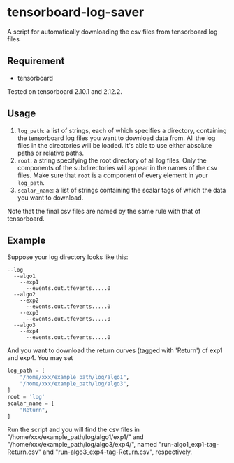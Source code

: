 # tensorboard-log-saver
A script for automatically downloading the csv files from tensorboard log files

## Requirement
+ tensorboard

Tested on tensorboard 2.10.1 and 2.12.2.

## Usage
1. `log_path`: a list of strings, each of which specifies a directory, containing the tensorboard log files you want to download data from. All the log files in the directories will be loaded. It's able to use either absolute paths or relative paths.
2. `root`: a string specifying the root directory of all log files. Only the components of the subdirectories will appear in the names of the csv files. Make sure that `root` is a component of every element in your `log_path`.
3. `scalar_name`: a list of strings containing the scalar tags of which the data you want to download.

Note that the final csv files are named by the same rule with that of tensorboard.

## Example
Suppose your log directory looks like this:
```
--log
  --algo1
    --exp1
      --events.out.tfevents.....0
  --algo2
    --exp2
      --events.out.tfevents.....0
    --exp3
      --events.out.tfevents.....0
  --algo3
    --exp4
      --events.out.tfevents.....0
```
And you want to download the return curves (tagged with 'Return') of exp1 and exp4. You may set
```python
log_path = [
    "/home/xxx/example_path/log/algo1",
    "/home/xxx/example_path/log/algo3",
]
root = 'log'
scalar_name = [
    "Return",
]
```
Run the script and you will find the csv files in "/home/xxx/example_path/log/algo1/exp1/" and "/home/xxx/example_path/log/algo3/exp4/", named "run-algo1_exp1-tag-Return.csv" and "run-algo3_exp4-tag-Return.csv", respectively.
